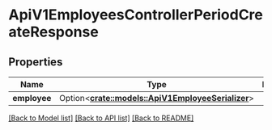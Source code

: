 # ApiV1EmployeesControllerPeriodCreateResponse

## Properties

Name | Type | Description | Notes
------------ | ------------- | ------------- | -------------
**employee** | Option<[**crate::models::ApiV1EmployeeSerializer**](ApiV1EmployeeSerializer.md)> |  | [optional]

[[Back to Model list]](../README.md#documentation-for-models) [[Back to API list]](../README.md#documentation-for-api-endpoints) [[Back to README]](../README.md)


